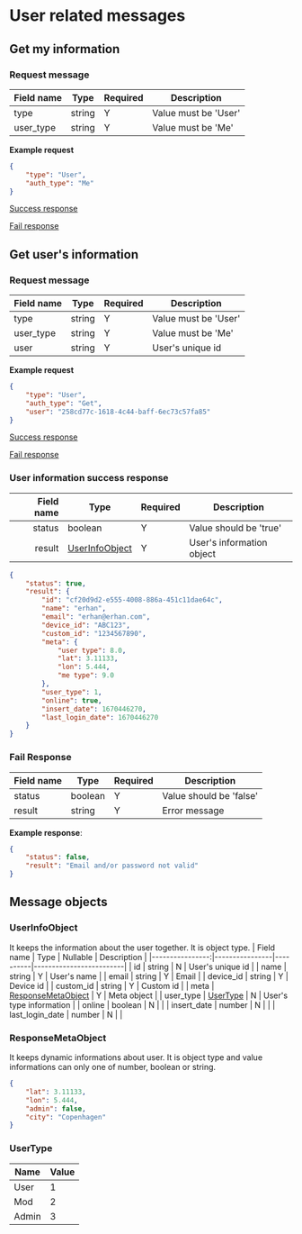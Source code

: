 # User related messages

## Get my information

### Request message

| Field name | Type    | Required | Description           |
|------------|---------|----------|-----------------------|
| type       | string  | Y        | Value must be 'User'  |
| user_type  | string  | Y        | Value must be 'Me'    |

**Example request**

```json
{
    "type": "User",
    "auth_type": "Me"
}
```

[Success response](#user-information-success-response)

[Fail response](#fail-response)


## Get user's information

### Request message

| Field name | Type    | Required | Description           |
|------------|---------|----------|-----------------------|
| type       | string  | Y        | Value must be 'User'  |
| user_type  | string  | Y        | Value must be 'Me'    |
| user       | string  | Y        | User's unique id      |

**Example request**

```json
{
    "type": "User",
    "auth_type": "Get",
    "user": "258cd77c-1618-4c44-baff-6ec73c57fa85"
}
```

[Success response](#user-information-success-response)

[Fail response](#fail-response)

### User information success response


| Field name | Type                               | Required | Description               |
|-----------:|------------------------------------|----------|---------------------------|
| status     | boolean                            | Y        | Value should be 'true'    |
| result     | [UserInfoObject](#UserInfoObject)  | Y        | User's information object |

```json
{
    "status": true,
    "result": {
        "id": "cf20d9d2-e555-4008-886a-451c11dae64c",
        "name": "erhan",
        "email": "erhan@erhan.com",
        "device_id": "ABC123",
        "custom_id": "1234567890",
        "meta": {
            "user type": 8.0,
            "lat": 3.11133,
            "lon": 5.444,
            "me type": 9.0
        },
        "user_type": 1,
        "online": true,
        "insert_date": 1670446270,
        "last_login_date": 1670446270
    }
}
```

### Fail Response

| Field name | Type    | Required | Description                 |
|------------|---------|----------|-----------------------------|
| status     | boolean | Y        | Value should be 'false'     |
| result     | string  | Y        | Error message               |


**Example response**:

```json
{
    "status": false,
    "result": "Email and/or password not valid"
}
```


## Message objects

### UserInfoObject

It keeps the information about the user together. It is object type.
|      Field name | Type           | Nullable | Description             |
|----------------:|----------------|----------|-------------------------|
| id              | string         | N        | User's unique id        |
| name            | string         | Y        | User's name             |
| email           | string         | Y        | Email                   |
| device_id       | string         | Y        | Device id               |
| custom_id       | string         | Y        | Custom id               |
| meta            | [ResponseMetaObject](#ResponseMetaObject)     | Y        | Meta object             |
| user_type       | [UserType](#UserType) | N        | User's type information |
| online          | boolean        | N        |                         |
| insert_date     | number         | N        |                         |
| last_login_date | number         | N        |                         |


### ResponseMetaObject

It keeps dynamic informations about user. It is object type and value informations can only one of number, boolean or string.

```json
{
    "lat": 3.11133,
    "lon": 5.444,
    "admin": false,
    "city": "Copenhagen"
}
```


### UserType

| Name  | Value |
|-------|-------|
| User  | 1     |
| Mod   | 2     |
| Admin | 3     |
